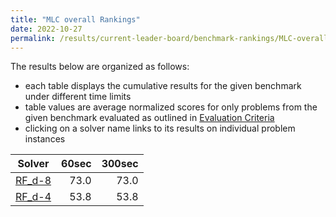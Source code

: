 ```yaml
---
title: "MLC overall Rankings"
date: 2022-10-27
permalink: /results/current-leader-board/benchmark-rankings/MLC-overall-rankings
---
```




The results below are organized as follows:
- each table displays the cumulative results for the given benchmark under different time limits
- table values are average normalized scores for only problems from the given benchmark evaluated as outlined in [Evaluation Criteria](https://uaicompetition.github.io/uci-2022/results/evaluation-criteria/)
- clicking on a solver name links to its results on individual problem instances


|                   Solver                    | 60sec | 300sec |
| ------------------------------------------- | ----: | -----: |
| [RF_d-8](../solver-scores/RF_d-8-scores.md) |  73.0 |   73.0 |
| [RF_d-4](../solver-scores/RF_d-4-scores.md) |  53.8 |   53.8 |

